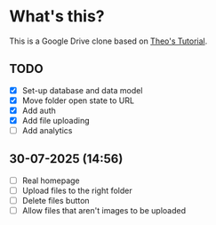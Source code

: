 # What's this?

This is a Google Drive clone based on [Theo's Tutorial](https://www.youtube.com/watch?v=c-hKSbzooAg).

## TODO

- [x] Set-up database and data model
- [x] Move folder open state to URL
- [x] Add auth
- [x] Add file uploading
- [ ] Add analytics

## 30-07-2025 (14:56)

- [ ] Real homepage
- [ ] Upload files to the right folder
- [ ] Delete files button
- [ ] Allow files that aren't images to be uploaded
